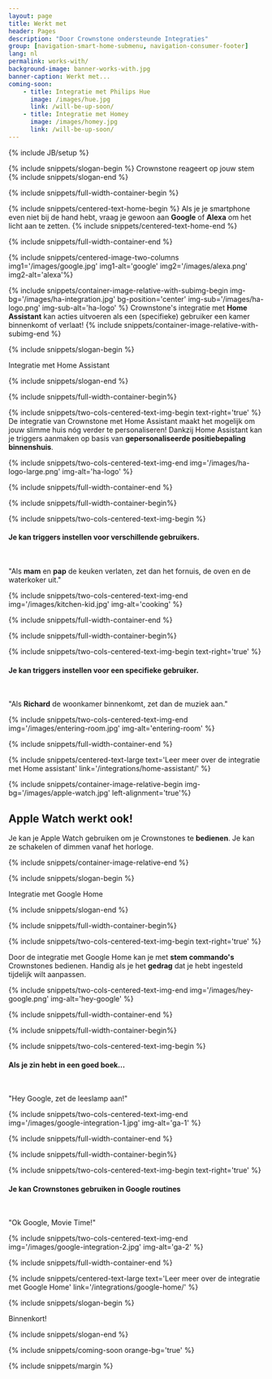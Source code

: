 ```yaml
---
layout: page
title: Werkt met
header: Pages
description: "Door Crownstone ondersteunde Integraties"
group: [navigation-smart-home-submenu, navigation-consumer-footer]
lang: nl
permalink: works-with/
background-image: banner-works-with.jpg
banner-caption: Werkt met...
coming-soon:
    - title: Integratie met Philips Hue
      image: /images/hue.jpg
      link: /will-be-up-soon/
    - title: Integratie met Homey
      image: /images/homey.jpg
      link: /will-be-up-soon/
---
```



{% include JB/setup %}

{% include snippets/slogan-begin %}
Crownstone reageert op jouw stem
{% include snippets/slogan-end %}

{% include snippets/full-width-container-begin %}

{% include snippets/centered-text-home-begin %}
Als je je smartphone even niet bij de hand hebt, vraag je gewoon aan **Google** of **Alexa** om het licht aan te zetten.
{% include snippets/centered-text-home-end %}

{% include snippets/full-width-container-end %}

{% include snippets/centered-image-two-columns img1='/images/google.jpg' img1-alt='google' img2='/images/alexa.png' img2-alt='alexa'%}

{% include snippets/container-image-relative-with-subimg-begin img-bg='/images/ha-integration.jpg' bg-position='center' img-sub='/images/ha-logo.png' img-sub-alt='ha-logo' %}
Crownstone's integratie met **Home Assistant** kan acties uitvoeren als een (specifieke) gebruiker een kamer binnenkomt of verlaat!
{% include snippets/container-image-relative-with-subimg-end %}

{% include snippets/slogan-begin %}

Integratie met Home Assistant

{% include snippets/slogan-end %}


{% include snippets/full-width-container-begin%}

{% include snippets/two-cols-centered-text-img-begin text-right='true' %}
De integratie van Crownstone met Home Assistant maakt het mogelijk om jouw slimme huis nóg verder te personaliseren! Dankzij Home Assistant kan je triggers aanmaken op basis van **gepersonaliseerde positiebepaling binnenshuis**.
 
{% include snippets/two-cols-centered-text-img-end img='/images/ha-logo-large.png' img-alt='ha-logo' %}

{% include snippets/full-width-container-end %}


{% include snippets/full-width-container-begin%}

{% include snippets/two-cols-centered-text-img-begin %}

#### **Je kan triggers instellen voor verschillende gebruikers.**

<p>&nbsp;</p>

"Als **mam** en **pap** de keuken verlaten, zet dan het fornuis, de oven en de waterkoker uit."

{% include snippets/two-cols-centered-text-img-end img='/images/kitchen-kid.jpg' img-alt='cooking' %}

{% include snippets/full-width-container-end %}


{% include snippets/full-width-container-begin%}

{% include snippets/two-cols-centered-text-img-begin text-right='true' %}

#### **Je kan triggers instellen voor een specifieke gebruiker.**

<p>&nbsp;</p>

"Als **Richard** de woonkamer binnenkomt, zet dan de muziek aan."
 
{% include snippets/two-cols-centered-text-img-end img='/images/entering-room.jpg' img-alt='entering-room' %}

{% include snippets/full-width-container-end %}


{% include snippets/centered-text-large text='Leer meer over de integratie met Home assistant' link='/integrations/home-assistant/' %}


{% include snippets/container-image-relative-begin img-bg='/images/apple-watch.jpg' left-alignment='true'%}

## Apple Watch werkt ook!

Je kan je Apple Watch gebruiken om je Crownstones te **bedienen**. Je kan ze schakelen of dimmen vanaf het horloge.


{% include snippets/container-image-relative-end %}



{% include snippets/slogan-begin %}

Integratie met Google Home

{% include snippets/slogan-end %}

{% include snippets/full-width-container-begin%}

{% include snippets/two-cols-centered-text-img-begin text-right='true' %}

Door de integratie met Google Home kan je met **stem commando's** Crownstones bedienen. Handig als je het **gedrag** dat je hebt ingesteld tijdelijk wilt aanpassen.

{% include snippets/two-cols-centered-text-img-end img='/images/hey-google.png' img-alt='hey-google' %}

{% include snippets/full-width-container-end %}

{% include snippets/full-width-container-begin%}

{% include snippets/two-cols-centered-text-img-begin %}

#### **Als je zin hebt in een goed boek...**

<p>&nbsp;</p>

"Hey Google, zet de leeslamp aan!"
 
{% include snippets/two-cols-centered-text-img-end img='/images/google-integration-1.jpg' img-alt='ga-1' %}

{% include snippets/full-width-container-end %}


{% include snippets/full-width-container-begin%}

{% include snippets/two-cols-centered-text-img-begin text-right='true' %}

#### **Je kan Crownstones gebruiken in Google routines**

<p>&nbsp;</p>

"Ok Google, Movie Time!"

{% include snippets/two-cols-centered-text-img-end img='/images/google-integration-2.jpg' img-alt='ga-2' %}

{% include snippets/full-width-container-end %}

{% include snippets/centered-text-large text='Leer meer over de integratie met Google Home' link='/integrations/google-home/' %}

{% include snippets/slogan-begin %}

Binnenkort!

{% include snippets/slogan-end %}

{% include snippets/coming-soon orange-bg='true' %}

{% include snippets/margin %}
